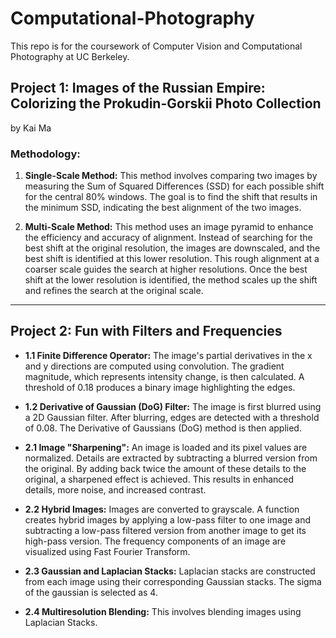 # Computational-Photography

This repo is for the coursework of Computer Vision and Computational Photography at UC Berkeley.

## Project 1: Images of the Russian Empire: Colorizing the Prokudin-Gorskii Photo Collection
by Kai Ma

### Methodology:
1. **Single-Scale Method:** This method involves comparing two images by measuring the Sum of Squared Differences (SSD) for each possible shift for the central 80% windows. The goal is to find the shift that results in the minimum SSD, indicating the best alignment of the two images.
   
2. **Multi-Scale Method:** This method uses an image pyramid to enhance the efficiency and accuracy of alignment. Instead of searching for the best shift at the original resolution, the images are downscaled, and the best shift is identified at this lower resolution. This rough alignment at a coarser scale guides the search at higher resolutions. Once the best shift at the lower resolution is identified, the method scales up the shift and refines the search at the original scale.




---

## Project 2: Fun with Filters and Frequencies

- **1.1 Finite Difference Operator:** The image's partial derivatives in the x and y directions are computed using convolution. The gradient magnitude, which represents intensity change, is then calculated. A threshold of 0.18 produces a binary image highlighting the edges.
  
- **1.2 Derivative of Gaussian (DoG) Filter:** The image is first blurred using a 2D Gaussian filter. After blurring, edges are detected with a threshold of 0.08. The Derivative of Gaussians (DoG) method is then applied.

- **2.1 Image "Sharpening":** An image is loaded and its pixel values are normalized. Details are extracted by subtracting a blurred version from the original. By adding back twice the amount of these details to the original, a sharpened effect is achieved. This results in enhanced details, more noise, and increased contrast.
  
- **2.2 Hybrid Images:** Images are converted to grayscale. A function creates hybrid images by applying a low-pass filter to one image and subtracting a low-pass filtered version from another image to get its high-pass version. The frequency components of an image are visualized using Fast Fourier Transform.
  
- **2.3 Gaussian and Laplacian Stacks:** Laplacian stacks are constructed from each image using their corresponding Gaussian stacks. The sigma of the gaussian is selected as 4.
  
- **2.4 Multiresolution Blending:** This involves blending images using Laplacian Stacks.
